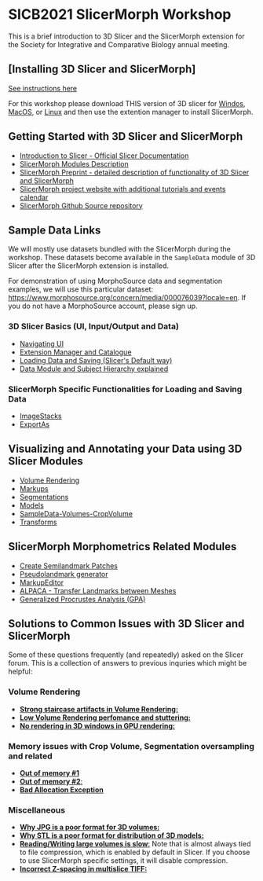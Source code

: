 # SICB2021 SlicerMorph Workshop
This is a brief introduction to 3D Slicer and the SlicerMorph extension for the Society for Integrative and Comparative Biology annual meeting. 

## [Installing 3D Slicer and SlicerMorph]
[See instructions here](https://github.com/SlicerMorph/SlicerMorph#installation)

For this workshop please download THIS version of 3D slicer for [Windos](https://download.slicer.org/bitstream/1428488), [MacOS](https://download.slicer.org/bitstream/1428525), or [Linux](https://download.slicer.org/bitstream/1429054) and then use the extention manager to install SlicerMorph. 

## Getting Started with 3D Slicer and SlicerMorph

* [Introduction to Slicer - Official Slicer Documentation](https://slicer.readthedocs.io/en/latest/user_guide/getting_started.html)
* [SlicerMorph Modules Description](https://github.com/SlicerMorph/SlicerMorph#module-descriptions)
* [SlicerMorph Preprint - detailed description of functionality of 3D Slicer and SlicerMorph](https://www.biorxiv.org/content/10.1101/2020.11.09.374926v1)
* [SlicerMorph project website with additional tutorials and events calendar](http://SlicerMorph.org)
* [SlicerMorph Github Source repository](https://github.com/SlicerMorph/SlicerMorph)

## Sample Data Links
We will mostly use datasets bundled with the SlicerMorph during the workshop. These datasets become available in the `SampleData` module of 3D Slicer after the SlicerMorph extension is installed. 

For demonstration of using MorphoSource data and segmentation examples, we will use this particular dataset: https://www.morphosource.org/concern/media/000076039?locale=en. If you do not have a MorphoSource account, please sign up. 

### 3D Slicer Basics (UI, Input/Output and Data) 
*	[Navigating UI](https://slicer.readthedocs.io/en/latest/user_guide/user_interface.html)
* [Extension Manager and Catalogue](https://slicer.readthedocs.io/en/latest/user_guide/getting_started.html#extensions)
* [Loading Data and Saving (Slicer's Default way)](https://slicer.readthedocs.io/en/latest/user_guide/data_loading_and_saving.html)
* [Data Module and Subject Hierarchy explained](https://slicer.readthedocs.io/en/latest/user_guide/modules/data.html)

### SlicerMorph Specific Functionalities for Loading and Saving Data
* [ImageStacks](https://github.com/SlicerMorph/S_2020/blob/master/Day_1/ImageStacks/ImageStacks.md)
* [ExportAs](https://github.com/SlicerMorph/S_2020/blob/master/Day_1/ExportAs/ExportAs.md)

## Visualizing and Annotating your Data using 3D Slicer Modules

*	[Volume Rendering](https://github.com/SlicerMorph/S_2020/blob/master/Day_2/VolumeRendering/VolumeRendering.md)
*	[Markups](https://github.com/SlicerMorph/S_2020/blob/master/Day_2/Markups/Markups.md)
* [Segmentations](https://github.com/SlicerMorph/S_2020/blob/master/Day_2/Segmentation/Segmentation.md)
*	[Models](https://github.com/SlicerMorph/S_2020/blob/master/Day_1/Models/Models.md) 
*	[SampleData-Volumes-CropVolume](https://github.com/SlicerMorph/S_2020/blob/master/Day_1/CropVolume/CropVolume_and_Volumes.md)
*	[Transforms](https://github.com/SlicerMorph/S_2020/blob/master/Day_1/Transforms/Transforms.md)

## SlicerMorph Morphometrics Related Modules

* [Create Semilandmark Patches](https://github.com/SlicerMorph/S_2020/blob/master/Day_3/Patch-based_semiLMs/Patch-based_semiLMs.md)
* [Pseudolandmark generator](https://github.com/SlicerMorph/S_2020/blob/master/Day_3/PseudoLMGenerator/PseudoLMGenerator.md)
* [MarkupEditor](https://github.com/SlicerMorph/S_2020/blob/master/Day_3/MarkupEditor/MarkupEditor.md)
* [ALPACA - Transfer Landmarks between Meshes](https://github.com/SlicerMorph/S_2020/blob/master/Lab_ALPACA/README.md)
*	[Generalized Procrustes Analysis (GPA)](https://github.com/SlicerMorph/S_2020/blob/master/Day_3/GPA/GPA.md)

## Solutions to Common Issues with 3D Slicer and SlicerMorph

Some of these questions frequently (and repeatedly) asked on the Slicer forum. This is a collection of answers to previous inquries which might be helpful:

### Volume Rendering 
* [**Strong staircase artifacts in Volume Rendering:**](https://discourse.slicer.org/t/volume-rendering-staircase-artifacts/14666)
* [**Low Volume Rendering perfomance and stuttering:**](https://discourse.slicer.org/t/pixelated-3d-view-in-volume-rendering/15605/6?u=muratmaga)
* [**No rendering in 3D windows in GPU rendering:**](https://discourse.slicer.org/t/hardware-suggestion-and-graphic-cards-ubuntu-or-macos/14348/6?u=muratmaga)

### Memory issues with Crop Volume, Segmentation oversampling and related
* [**Out of memory #1**](https://discourse.slicer.org/t/computer-slows-down-after-volume-is-oversampled/15743/6?u=muratmaga)
* [**Out of memory #2**:](https://discourse.slicer.org/t/limitation-in-increasing-the-resolution-in-crop-volume-module/9621/2)
* [**Bad Allocation Exception**](https://discourse.slicer.org/t/bad-allocation-exception/12172)

### Miscellaneous
* [**Why JPG is a poor format for 3D volumes:**](https://discourse.slicer.org/t/error-when-saving-labelmap-to-jpg/11630)
* [**Why STL is a poor format for distribution of 3D models:**](https://discourse.slicer.org/t/beware-of-the-stl-file-format/7642/18)
* [**Reading/Writing large volumes is slow**:](https://discourse.slicer.org/t/can-slicer-utilise-multiple-cores-on-linux/9240)
Note that is almost always tied to file compression, which is enabled by default in Slicer. If you choose to use SlicerMorph specific settings, it will disable compression. 
* [**Incorrect Z-spacing in multislice TIFF:**](https://discourse.slicer.org/t/saggital-and-coronal-view-are-distorted-stretched-out/6868)
